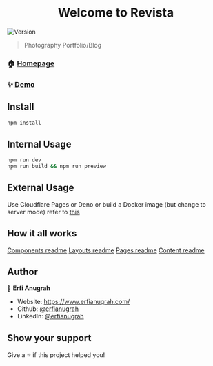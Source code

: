 <h1 align="center">Welcome to Revista</h1>
<p>
  <img alt="Version" src="https://img.shields.io/badge/version-2.4.5.4-blue.svg?cacheSeconds=2592000" />
</p>

> Photography Portfolio/Blog

### 🏠 [Homepage](https://github.com/erfianugrah/revista-3)

### ✨ [Demo](https://www.erfianugrah.com)

## Install

```sh
npm install
```

## Internal Usage

```sh
npm run dev
npm run build && npm run preview
```

## External Usage

Use Cloudflare Pages or Deno or build a Docker image (but change to server mode) refer to [this](https://docs.astro.build/en/guides/deploy/)

## How it all works

[Components readme](src/Components-README.md)
[Layouts readme](src/Layouts-README.md)
[Pages readme](src/Pages-README.md)
[Content readme](src/Content-README.md)

## Author

👤 **Erfi Anugrah**

* Website: https://www.erfianugrah.com/
* Github: [@erfianugrah](https://github.com/erfianugrah)
* LinkedIn: [@erfianugrah](https://linkedin.com/in/erfianugrah)

## Show your support

Give a ⭐️ if this project helped you!